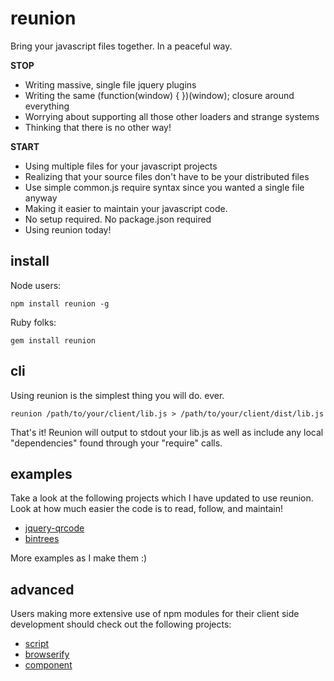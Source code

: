 # reunion #

Bring your javascript files together. In a peaceful way.

**STOP**

* Writing massive, single file jquery plugins
* Writing the same (function(window) { })(window); closure around everything
* Worrying about supporting all those other loaders and strange systems
* Thinking that there is no other way!

**START**

* Using multiple files for your javascript projects
* Realizing that your source files don't have to be your distributed files
* Use simple common.js require syntax since you wanted a single file anyway
* Making it easier to maintain your javascript code.
* No setup required. No package.json required
* Using reunion today!

## install ##

Node users:
```shell
npm install reunion -g
```
Ruby folks:
```shell
gem install reunion
```

## cli ##

Using reunion is the simplest thing you will do. ever.

```shell
reunion /path/to/your/client/lib.js > /path/to/your/client/dist/lib.js
```

That's it! Reunion will output to stdout your lib.js as well as include any local "dependencies" found through your "require" calls.

## examples ##

Take a look at the following projects which I have updated to use reunion. Look at how much easier the code is to read, follow, and maintain!

* [jquery-qrcode](https://github.com/shtylman/jquery-qrcode)
* [bintrees](https://github.com/shtylman/js_bintrees)

More examples as I make them :)

## advanced ##

Users making more extensive use of npm modules for their client side development should check out the following projects:

* [script](https://github.com/shtylman/script)
* [browserify](https://github.com/substack/browserify)
* [component](https://github.com/component/component)

